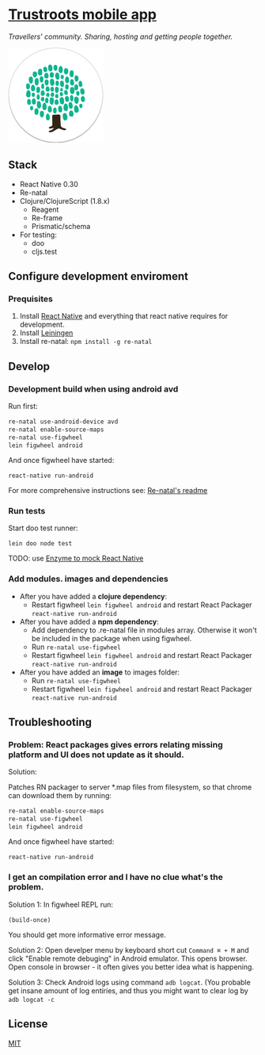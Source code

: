 [Trustroots mobile app](https://www.trustroots.org/)
=================================

_Travellers' community. Sharing, hosting and getting people together._

![Trustroots logo](https://raw.githubusercontent.com/Trustroots/trustroots/master/modules/core/client/img/icons/android/192.png)


Stack
----------------------------------

- React Native 0.30
- Re-natal
- Clojure/ClojureScript (1.8.x)
  - Reagent
  - Re-frame
  - Prismatic/schema
- For testing:
  - doo
  - cljs.test


Configure development enviroment
--------------------------------

### Prequisites

1. Install [React Native](https://facebook.github.io/react-native/docs/getting-started.html) and everything that react native requires for development.
2. Install [Leiningen](http://leiningen.org/#install)
3. Install re-natal: `npm install -g re-natal`

Develop
---------------------------------

### Development build when using android avd

Run first:

```
re-natal use-android-device avd
re-natal enable-source-maps
re-natal use-figwheel
lein figwheel android
```

And once figwheel have started:

```
react-native run-android
```

For more comprehensive instructions see: [Re-natal's readme](https://github.com/drapanjanas/re-natal)

### Run tests

Start doo test runner:

```
lein doo node test
```

TODO: use [Enzyme to mock React Native]( https://github.com/airbnb/enzyme/blob/master/docs/guides/react-native.md)

### Add modules. images and dependencies

- After you have added a **clojure dependency**:
  - Restart figwheel `lein figwheel android` and restart React Packager `react-native run-android`
- After you have added a **npm dependency**:
  - Add dependency to .re-natal file in modules array. Otherwise it won't be included in the package when using figwheel.
  - Run `re-natal use-figwheel`
  - Restart figwheel `lein figwheel android` and restart React Packager `react-native run-android`
- After you have added an **image** to images folder:
  - Run `re-natal use-figwheel`
  - Restart figwheel `lein figwheel android` and restart React Packager `react-native run-android`


Troubleshooting
---------------

### Problem: React packages gives errors relating missing platform and UI does not update as it should.

Solution:

Patches RN packager to server \*.map files from filesystem, so that chrome can download them by running:

```
re-natal enable-source-maps
re-natal use-figwheel
lein figwheel android
```
And once figwheel have started:

```
react-native run-android
```

### I get an compilation error and I have no clue what's the problem.

Solution 1: In figwheel REPL run:

```
(build-once)
```

You should get more informative error message.

Solution 2: Open develper menu by keyboard short cut `Command ⌘ + M` and click "Enable remote debuging" in Android emulator. This opens browser. Open console in browser - it often gives you better idea what is happening.

Solution 3: Check Android logs using command `adb logcat`. (You probable get insane amount of log entiries, and thus you might want to clear log by `adb logcat -c`


## License

[MIT](LICENSE.md)

